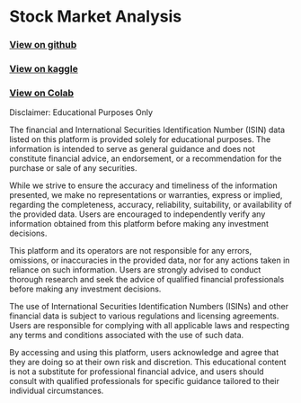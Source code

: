 # Stock Market Analysis

### [View on github](https://jasineri.github.io/stock-market-analysis/stock-market-analysis.html)

### [View on kaggle](https://www.kaggle.com/code/jasineri/stock-market-analysis)

### [View on Colab](https://colab.research.google.com/github/jasineri/stock-market-analysis/blob/main/kernels/stock-market-analysis.ipynb)

Disclaimer: Educational Purposes Only

The financial and International Securities Identification Number (ISIN) data listed on this platform is provided solely for educational purposes. The information is intended to serve as general guidance and does not constitute financial advice, an endorsement, or a recommendation for the purchase or sale of any securities.

While we strive to ensure the accuracy and timeliness of the information presented, we make no representations or warranties, express or implied, regarding the completeness, accuracy, reliability, suitability, or availability of the provided data. Users are encouraged to independently verify any information obtained from this platform before making any investment decisions.

This platform and its operators are not responsible for any errors, omissions, or inaccuracies in the provided data, nor for any actions taken in reliance on such information. Users are strongly advised to conduct thorough research and seek the advice of qualified financial professionals before making any investment decisions.

The use of International Securities Identification Numbers (ISINs) and other financial data is subject to various regulations and licensing agreements. Users are responsible for complying with all applicable laws and respecting any terms and conditions associated with the use of such data.

By accessing and using this platform, users acknowledge and agree that they are doing so at their own risk and discretion. This educational content is not a substitute for professional financial advice, and users should consult with qualified professionals for specific guidance tailored to their individual circumstances.
